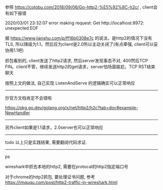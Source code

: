 参照 https://colobu.com/2018/09/06/Go-http2-%E5%92%8C-h2c/ , client会有如下报错

2020/03/01 23:32:07 error making request: Get http://localhost:8972: unexpected EOF

据 https://www.jianshu.com/p/ff16b0308e7c 的说法，是http2的情况下没有TLS, 所以降级为1.1，然后应为client是2.0所以主动关闭了(有点牵强, client可以妥协用1.1吧)

抓包看到的, client发送了http2请求, 然后server发现事态不对, 400然后TCP FIN。client不管，继续发送http2的get请求，server怕场面尴尬，TCP RST结束聊天

按照上文的做法, 自己实现 ListenAndServe 的逻辑确实可以正常响应

---

抄官方文档肯定不会错啦

https://pkg.go.dev/golang.org/x/net/http2/h2c?tab=doc#example-NewHandler

---

另外client如果是1.1请求，2.0server也可以正常响应

---

todo 以上只是实践结果, 需要翻阅代码求证.

---

ps

wireshark中抓去本地的http2, 需要在protocal的http2指定端口号

对于chrome的http2抓包, 要处理证书问题, 参考 https://imququ.com/post/http2-traffic-in-wireshark.html
